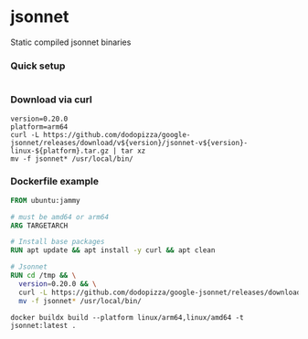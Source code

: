 # jsonnet
Static compiled jsonnet binaries


### Quick setup

```

```

### Download via curl

```shell
version=0.20.0
platform=arm64
curl -L https://github.com/dodopizza/google-jsonnet/releases/download/v${version}/jsonnet-v${version}-linux-${platform}.tar.gz | tar xz
mv -f jsonnet* /usr/local/bin/
```

### Dockerfile example

```dockerfile
FROM ubuntu:jammy

# must be amd64 or arm64
ARG TARGETARCH

# Install base packages
RUN apt update && apt install -y curl && apt clean

# Jsonnet
RUN cd /tmp && \
  version=0.20.0 && \
  curl -L https://github.com/dodopizza/google-jsonnet/releases/download/v${version}/jsonnet-v${version}-linux-${TARGETARCH}.tar.gz | tar xz && \
  mv -f jsonnet* /usr/local/bin/
```

```shell
docker buildx build --platform linux/arm64,linux/amd64 -t jsonnet:latest .
```
